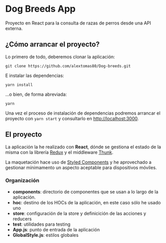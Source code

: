 # Dog Breeds App

Proyecto en React para la consulta de razas de perros desde una API externa.

## ¿Cómo arrancar el proyecto?

Lo primero de todo, deberemos clonar la aplicación:

```
git clone https://github.com/alextomas80/Dog-breeds.git
```

E instalar las dependencias:

```
yarn install
```

...o bien, de forma abreviada:

```
yarn
```

Una vez el proceso de instalación de dependencias podremos arrancar el proyecto con `yarn start` y consultarlo en [http://localhost:3000](http://localhost:3000).

## El proyecto

La aplicación la he realizado con **React**, dónde se gestiona el estado de la misma con la librería [Redux](https://es.redux.js.org/) y el middleware [Thunk](https://github.com/reduxjs/redux-thunk).

La maquetación hace uso de [Styled Components](https://styled-components.com/) y he aprovechado a gestionar mínimamento un aspecto aceptable para dispositivos móviles.

### Organización

- **components**: directorio de componentes que se usan a lo largo de la aplicación.
- **hoc**: destino de los HOCs de la aplicación, en este caso sólo he usado uno
- **store**: configuración de la store y definicición de las acciones y reducers
- **test**: utilidades para testing
- **App.js**: punto de entrada de la aplicación
- **GlobalStyle.js**: estilos globales
